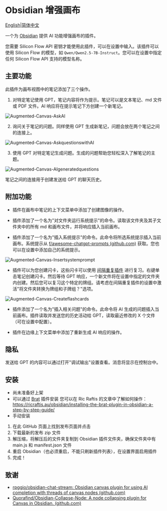 # Obsidian 增强画布

[English](./README.md)|[简体中文](./README.zh-CN.md)

一个为 [Obsidian](https://obsidian.md) 提供 AI 功能增强画布的插件。

您需要 Silicon Flow API 密钥才能使用此插件，可以在设置中输入。该插件可以使用 Silicon Flow 的模型，如 `Qwen/Qwen2.5-7B-Instruct`。您可以在设置中指定任何 Silicon Flow API 支持的模型名称。

## 主要功能

此插件为画布视图中的笔记添加了三个操作。

1. 对特定笔记使用 GPT，笔记内容将作为提示。笔记可以是文本笔记、md 文件或 PDF 文件。AI 响应将在提示笔记下方创建一个新笔记。

![Augmented-Canvas-AskAI](./assets/AugmentedCanvas-AskAI.gif)

2. 询问关于笔记的问题。同样使用 GPT 生成新笔记，问题会放在两个笔记之间的连接上。

![Augmented-Canvas-AskquestionswithAI](./assets/AugmentedCanvas-AskquestionwithAI.gif)

3. 使用 GPT 对特定笔记生成问题。生成的问题帮助您轻松深入了解笔记的主题。

![Augmented-Canvas-AIgeneratedquestions](./assets/AugmentedCanvas-AIgeneratedquestions.gif)

笔记之间的连接用于创建发送给 GPT 的聊天历史。

## 附加功能

- 插件在画布中笔记的上下文菜单中添加了创建图像的操作。

- 插件添加了一个名为"对文件夹运行系统提示"的命令。读取该文件夹及其子文件夹中的所有 md 和画布文件，并将响应插入当前画布。

- 插件添加了一个名为"插入系统提示"的命令。此命令将所选系统提示插入当前画布。系统提示从 [f/awesome-chatgpt-prompts (github.com)](https://github.com/f/awesome-chatgpt-prompts) 获取。您也可以在设置中添加自己的系统提示。

![Augmented-Canvas-Insertsystemprompt](./assets/AugmentedCanvas-Insertsystemprompt.gif)

- 插件可以为您创建闪卡，这些闪卡可以使用 [间隔重复插件](https://github.com/st3v3nmw/obsidian-spaced-repetition) 进行复习。右键单击笔记创建闪卡。然后等待 GPT 响应，一个新文件将在设置中指定的文件夹内创建。然后您可以复习这个特定的牌组。请考虑在间隔重复插件的设置中激活"将文件夹转换为牌组和子牌组？"选项。

![Augmented-Canvas-Createflashcards](./assets/AugmentedCanvas-Createflashcards.gif)

- 插件添加了一个名为"插入相关问题"的命令。此命令将 AI 生成的问题插入当前画布。插件读取并发送您的历史活动给 GPT，读取最近修改的 X 个文件（可在设置中配置）。

- 插件在边缘上下文菜单中添加了重新生成 AI 响应的操作。

## 隐私

发送给 GPT 的内容可以通过打开"调试输出"设置查看。消息将显示在控制台中。

## 安装

- 尚未准备好上架
- 可以通过 [Brat](https://github.com/TfTHacker/obsidian42-brat) 插件安装
  您可以在 Ric Raftis 的文章中了解如何操作：https://ricraftis.au/obsidian/installing-the-brat-plugin-in-obsidian-a-step-by-step-guide/
- 手动安装

1. 在此 GitHub 页面上找到发布页面并点击
2. 下载最新的发布 zip 文件
3. 解压缩，将解压后的文件夹复制到 Obsidian 插件文件夹，确保文件夹中有 main.js 和 manifest.json 文件
4. 重启 Obsidian（也必须重启，不能只刷新插件列表），在设置界面启用插件
5. 完成！

## 致谢

- [rpggio/obsidian-chat-stream: Obsidian canvas plugin for using AI completion with threads of canvas nodes (github.com)](https://github.com/rpggio/obsidian-chat-stream)
- [Quorafind/Obsidian-Collapse-Node: A node collapsing plugin for Canvas in Obsidian. (github.com)](https://github.com/quorafind/obsidian-collapse-node)

